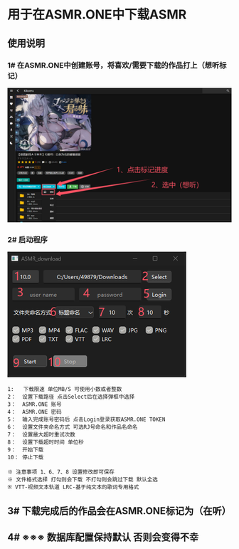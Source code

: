 # 用于在ASMR.ONE中下载ASMR

## 使用说明

### 1# 在ASMR.ONE中创建账号，将喜欢/需要下载的作品打上（想听标记）

![DLsite_WEB](imge/asmr_onr.png)

### 2# 启动程序

![DLsite_WEB](imge/UI.png)

``` text
1:   下载限速 单位MB/S 可使用小数或者整数
2：  设置下载路径 点击Select后在选择弹框中选择
3：  ASMR.ONE 账号
4：  ASMR.ONE 密码
5：  输入完成账号密码后 点击Login登录获取ASMR.ONE TOKEN
6：  设置文件夹命名方式 可选RJ号命名和作品名命名
7：  设置最大超时重试次数
8：  设置下载超时时间 单位秒
9：  开始下载
10： 停止下载

※ 注意事项 1、6、7、8 设置修改即可保存
※ 文件格式选择 打勾则会下载 不打勾则会跳过下载 默认全选
※ VTT-视频文本轨道 LRC-基于纯文本的歌词专用格式
```

## 3# 下载完成后的作品会在ASMR.ONE标记为（在听）

## 4# ※※※ 数据库配置保持默认 否则会变得不幸